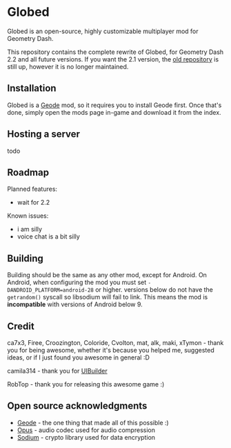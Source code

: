 # Globed

Globed is an open-source, highly customizable multiplayer mod for Geometry Dash.

This repository contains the complete rewrite of Globed, for Geometry Dash 2.2 and all future versions. If you want the 2.1 version, the [old repository](https://github.com/dankmeme01/globed) is still up, however it is no longer maintained.

## Installation

Globed is a [Geode](https://github.com/geode-sdk/geode) mod, so it requires you to install Geode first. Once that's done, simply open the mods page in-game and download it from the index.

## Hosting a server

todo

## Roadmap

Planned features:

* wait for 2.2

Known issues:

* i am silly
* voice chat is a bit silly

## Building

Building should be the same as any other mod, except for Android. On Android, when configuring the mod you must set `-DANDROID_PLATFORM=android-28` or higher. versions below do not have the `getrandom()` syscall so libsodium will fail to link. This means the mod is **incompatible** with versions of Android below 9.

## Credit

ca7x3, Firee, Croozington, Coloride, Cvolton, mat, alk, maki, xTymon - thank you for being awesome, whether it's because you helped me, suggested ideas, or if I just found you awesome in general :D

camila314 - thank you for [UIBuilder](https://github.com/camila314/uibuilder)

RobTop - thank you for releasing this awesome game :)

## Open source acknowledgments

* [Geode](https://github.com/geode-sdk/geode) - the one thing that made all of this possible :)
* [Opus](https://github.com/xiph/opus) - audio codec used for audio compression
* [Sodium](https://github.com/jedisct1/libsodium) - crypto library used for data encryption